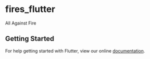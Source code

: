 # fires_flutter

All Against Fire

## Getting Started

For help getting started with Flutter, view our online
[documentation](https://flutter.io/).
